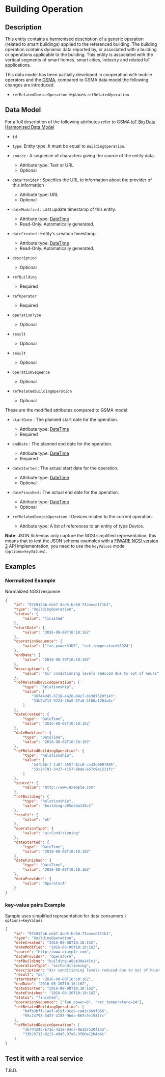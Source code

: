 # Building Operation

## Description

This entity contains a harmonised description of a generic operation (related to
smart buildings) applied to the referenced building. The building operation
contains dynamic data reported by, or associated with a building or operations
applicable to the building. This entity is associated with the vertical segments
of smart homes, smart cities, industry and related IoT applications.

This data model has been partially developed in cooperation with mobile
operators and the [GSMA](https://www.gsma.com/iot/iot-big-data/),
compared to GSMA data model the following changes are introduced:

-   `refRelatedDeviceOperation` replaces `refRelatedOperation`

## Data Model

For a full description of the following attributes refer to GSMA
[IoT Big Data Harmonised Data Model](https://github.com/GSMADeveloper/NGSI-LD-Entities)

-   `id`

-   `type`: Entity type. It must be equal to `BuildingOperation`.`

-   `source` : A sequence of characters giving the source of the entity data.

    -   Attribute type: Text or URL
    -   Optional

-   `dataProvider` : Specifies the URL to information about the provider of this
    information

    -   Attribute type: URL
    -   Optional

-   `dateModified` : Last update timestamp of this entity.

    -   Attribute type: [DateTime](https://schema.org/DateTime)
    -   Read-Only. Automatically generated.

-   `dateCreated` : Entity's creation timestamp.

    -   Attribute type: [DateTime](https://schema.org/DateTime)
    -   Read-Only. Automatically generated.

-   `description`

    -   Optional

-   `refBuilding`

    -   Required

-   `refOperator`

    -   Required

-   `operationType`

    -   Optional

-   `result`

    -   Optional

-   `result`

    -   Optional

-   `operationSequence`

    -   Optional

-   `refRelatedBuildingOperation`
    -   Optional

These are the modified attributes compared to GSMA model:

-   `startDate` : The planned start date for the operation.

    -   Attribute type: [DateTime](https://schema.org/DateTime)
    -   Required

-   `endDate` : The planned end date for the operation.

    -   Attribute type: [DateTime](https://schema.org/DateTime)
    -   Required

-   `dateStarted` : The actual start date for the operation.

    -   Attribute type: [DateTime](https://schema.org/DateTime)
    -   Optional

-   `dateFinished` : The actual end date for the operation.

    -   Attribute type: [DateTime](https://schema.org/DateTime)
    -   Optional

-   `refRelatedDeviceOperation` : Devices related to the current operation.
    -   Attribute type: A list of references to an entity of type Device.

**Note**: JSON Schemas only capture the NGSI simplified representation, this
means that to test the JSON schema examples with a
[FIWARE NGSI version 2](http://fiware.github.io/specifications/ngsiv2/stable)
API implementation, you need to use the `keyValues` mode (`options=keyValues`).

## Examples

### Normalized Example

Normalized NGSI response

```json
{
    "id": "57b912ab-eb47-4cd5-bc9d-73abece1f1b3",
    "type": "BuildingOperation",
    "status": {
        "value": "finished"
    },
    "startDate": {
        "value": "2016-08-08T10:18:16Z"
    },
    "operationSequence": {
        "value": ["fan_power%3D0", "set_temperature%3D24"]
    },
    "endDate": {
        "value": "2016-08-20T10:18:16Z"
    },
    "description": {
        "value": "Air conditioning levels reduced due to out of hours"
    },
    "refRelatedDeviceOperation": {
        "type": "Relationship",
        "value": [
            "36744245-6716-4a28-84c7-0e3d7520f143",
            "33b2b713-9223-40a5-87a0-3f80a1264a6c"
        ]
    },
    "dateCreated": {
        "type": "DateTime",
        "value": "2016-08-08T10:18:16Z"
    },
    "dateModified": {
        "type": "DateTime",
        "value": "2016-08-08T10:18:16Z"
    },
    "refRelatedBuildingOperation": {
        "type": "Relationship",
        "value": [
            "b4fb8bff-1a8f-455f-8cc0-ca43c069f865",
            "55c24793-3437-4157-9bda-667c9e1531fc"
        ]
    },
    "source": {
        "value": "http://www.example.com"
    },
    "refBuilding": {
        "type": "Relationship",
        "value": "building-a85e3da145c1"
    },
    "result": {
        "value": "ok"
    },
    "operationType": {
        "value": "airConditioning"
    },
    "dateStarted": {
        "type": "DateTime",
        "value": "2016-08-08T10:18:16Z"
    },
    "dateFinished": {
        "type": "DateTime",
        "value": "2016-08-20T10:18:16Z"
    },
    "dataProvider": {
        "value": "OperatorA"
    }
}
```

### key-value pairs Example

Sample uses simplified representation for data consumers `?options=keyValues`

```json
{
    "id": "57b912ab-eb47-4cd5-bc9d-73abece1f1b3",
    "type": "BuildingOperation",
    "dateCreated": "2016-08-08T10:18:16Z",
    "dateModified": "2016-08-08T10:18:16Z",
    "source": "http://www.example.com",
    "dataProvider": "OperatorA",
    "refBuilding": "building-a85e3da145c1",
    "operationType": "airConditioning",
    "description": "Air conditioning levels reduced due to out of hours",
    "result": "ok",
    "startDate": "2016-08-08T10:18:16Z",
    "endDate": "2016-08-20T10:18:16Z",
    "dateStarted": "2016-08-08T10:18:16Z",
    "dateFinished": "2016-08-20T10:18:16Z",
    "status": "finished",
    "operationSequence": ["fan_power=0", "set_temperature=24"],
    "refRelatedBuildingOperation": [
        "b4fb8bff-1a8f-455f-8cc0-ca43c069f865",
        "55c24793-3437-4157-9bda-667c9e1531fc"
    ],
    "refRelatedDeviceOperation": [
        "36744245-6716-4a28-84c7-0e3d7520f143",
        "33b2b713-9223-40a5-87a0-3f80a1264a6c"
    ]
}
```

## Test it with a real service

T.B.D.
